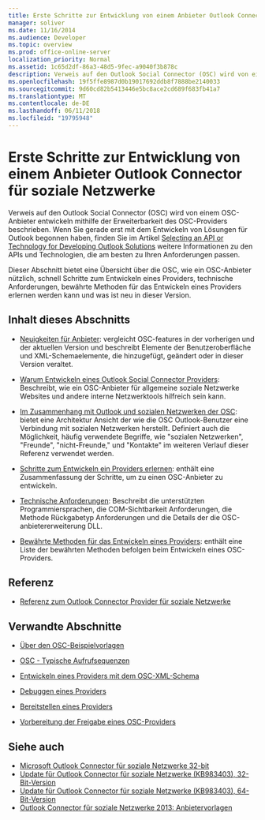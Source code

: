 ```yaml
---
title: Erste Schritte zur Entwicklung von einem Anbieter Outlook Connector für soziale Netzwerke
manager: soliver
ms.date: 11/16/2014
ms.audience: Developer
ms.topic: overview
ms.prod: office-online-server
localization_priority: Normal
ms.assetid: 1c65d2df-86a3-48d5-9fec-a9040f3b878c
description: Verweis auf den Outlook Social Connector (OSC) wird von einem OSC-Anbieter entwickeln mithilfe der Erweiterbarkeit des OSC-Providers beschrieben.
ms.openlocfilehash: 19f5ffe8987d0b19017692ddb8f7888be2140033
ms.sourcegitcommit: 9d60cd82b5413446e5bc8ace2cd689f683fb41a7
ms.translationtype: MT
ms.contentlocale: de-DE
ms.lasthandoff: 06/11/2018
ms.locfileid: "19795948"
---
```

# <a name="getting-started-with-developing-an-outlook-social-connector-provider"></a>Erste Schritte zur Entwicklung von einem Anbieter Outlook Connector für soziale Netzwerke

Verweis auf den Outlook Social Connector (OSC) wird von einem OSC-Anbieter entwickeln mithilfe der Erweiterbarkeit des OSC-Providers beschrieben. Wenn Sie gerade erst mit dem Entwickeln von Lösungen für Outlook begonnen haben, finden Sie im Artikel [Selecting an API or Technology for Developing Outlook Solutions](http://msdn.microsoft.com/library/8295da20-e567-4d08-b8e4-5c9b4498edd4%28Office.15%29.aspx) weitere Informationen zu den APIs und Technologien, die am besten zu Ihren Anforderungen passen. 

Dieser Abschnitt bietet eine Übersicht über die OSC, wie ein OSC-Anbieter nützlich, schnell Schritte zum Entwickeln eines Providers, technische Anforderungen, bewährte Methoden für das Entwickeln eines Providers erlernen werden kann und was ist neu in dieser Version. 
  
## <a name="in-this-section"></a>Inhalt dieses Abschnitts

- [Neuigkeiten für Anbieter](what-s-new-for-providers.md): vergleicht OSC-features in der vorherigen und der aktuellen Version und beschreibt Elemente der Benutzeroberfläche und XML-Schemaelemente, die hinzugefügt, geändert oder in dieser Version veraltet. 
    
- [Warum Entwickeln eines Outlook Social Connector Providers](why-develop-an-outlook-social-connector-provider.md): Beschreibt, wie ein OSC-Anbieter für allgemeine soziale Netzwerke Websites und andere interne Netzwerktools hilfreich sein kann.
    
- [Im Zusammenhang mit Outlook und sozialen Netzwerken der OSC](relating-the-osc-with-outlook-and-social-networks.md): bietet eine Architektur Ansicht der wie die OSC Outlook-Benutzer eine Verbindung mit sozialen Netzwerken herstellt. Definiert auch die Möglichkeit, häufig verwendete Begriffe, wie "sozialen Netzwerken", "Freunde", "nicht-Freunde," und "Kontakte" im weiteren Verlauf dieser Referenz verwendet werden.
    
- [Schritte zum Entwickeln ein Providers erlernen](quick-steps-for-learning-to-develop-a-provider.md): enthält eine Zusammenfassung der Schritte, um zu einen OSC-Anbieter zu entwickeln.
    
- [Technische Anforderungen](technical-requirements.md): Beschreibt die unterstützten Programmiersprachen, die COM-Sichtbarkeit Anforderungen, die Methode Rückgabetyp Anforderungen und die Details der die OSC-anbietererweiterung DLL.
    
- [Bewährte Methoden für das Entwickeln eines Providers](best-practices-for-developing-a-provider.md): enthält eine Liste der bewährten Methoden befolgen beim Entwickeln eines OSC-Providers.
    
## <a name="reference"></a>Referenz

- [Referenz zum Outlook Connector Provider für soziale Netzwerke](outlook-social-connector-provider-reference-0.md)
  
## <a name="related-sections"></a>Verwandte Abschnitte

- [Über den OSC-Beispielvorlagen](osc-sample-templates.md)
  
- [OSC - Typische Aufrufsequenzen](osc-typical-calling-sequences.md)
  
- [Entwickeln eines Providers mit dem OSC-XML-Schema](developing-a-provider-with-the-osc-xml-schema.md)
  
- [Debuggen eines Providers](debugging-a-provider.md)
  
- [Bereitstellen eines Providers](deploying-a-provider.md)
  
- [Vorbereitung der Freigabe eines OSC-Providers](getting-ready-to-release-an-osc-provider.md)
  
## <a name="see-also"></a>Siehe auch

- [Microsoft Outlook Connector für soziale Netzwerke 32-bit](http://www.microsoft.com/downloads/details.aspx?FamilyID=b638cc14-11e5-448a-b5a6-4f553ce81b94)
- [Update für Outlook Connector für soziale Netzwerke (KB983403), 32-Bit-Version](http://www.microsoft.com/downloads/details.aspx?FamilyID=9886faca-f1c5-4579-83e2-c872c7abc61a)
- [Update für Outlook Connector für soziale Netzwerke (KB983403), 64-Bit-Version](http://www.microsoft.com/downloads/details.aspx?FamilyID=72a506a7-8a91-4d56-8b27-bf3b3f58fe9a)
- [Outlook Connector für soziale Netzwerke 2013: Anbietervorlagen](http://code.msdn.microsoft.com/Outlook-Social-Connector-73fd8d2c)

